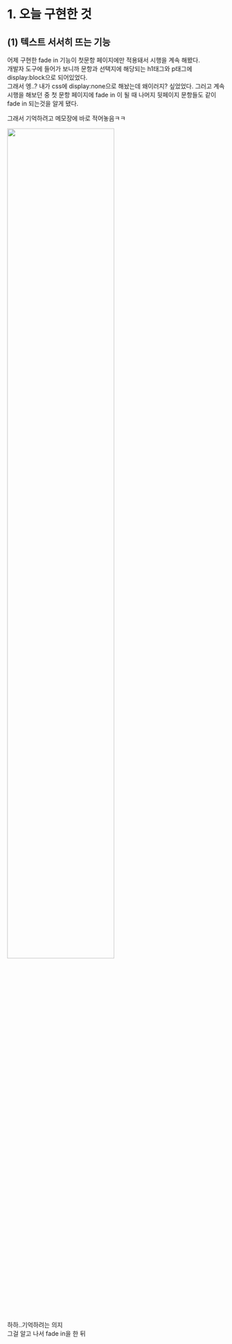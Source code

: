 # 1. 오늘 구현한 것
## (1) 텍스트 서서히 뜨는 기능
어제 구현한 fade in 기능이 첫문항 페이지에만 적용돼서 시행을 계속 해봤다.<br>
개발자 도구에 들어가 보니까 문항과 선택지에 해당되는 h1태그와 p태그에 display:block으로 되어있었다. <br>
그래서 엥..? 내가 css에 display:none으로 해놨는데 왜이러지? 싶었었다. 
그러고 계속 시행을 해보던 중 첫 문항 페이지에 fade in 이 될 때 나머지 뒷페이지 문항들도 같이 fade in 되는것을 알게 됐다.

그래서 기억하려고 메모장에 바로 적어놓음ㅋㅋ
<br>

<img src="https://user-images.githubusercontent.com/55045377/114133916-c4e1fa00-9941-11eb-84f5-bf3223cbfbb4.png" width=70% height=70%>

하하..기억하려는 의지<br>
그걸 알고 나서 fade in을 한 뒤 <script>에서 display:none으로 만들어야겠다고 생각을 했고 구글링을 해서 적용시켰다.
<br><br>

<img src="https://user-images.githubusercontent.com/55045377/114134059-0672a500-9942-11eb-835c-fffc76ef6d1f.png" width=70% height=70%>

display:none으로 만든 부분이 fade in을 하기 전에 적용되어 있다. fade in을 한 후에 적용시켜 놓으니까 아예 문항이 계속 none 처리 되어있어서 fade in을 하기 직전에 none으로 바꾸는 것으로 수정했다.

get_fadein() 함수를 호출하는 함수는 click_btn(),get_question() 이다.
<br><br>

<img src="https://user-images.githubusercontent.com/55045377/114134524-dc6db280-9942-11eb-9d2c-605325ad8352.png" width=70% height=70%>
<img src="https://user-images.githubusercontent.com/55045377/114134532-ded00c80-9942-11eb-8cec-95b2e5ea02c3.png" width=70% height=70%>
